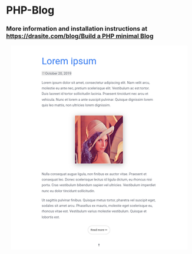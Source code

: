 # PHP-Blog

### More information and installation instructions at [https://drasite.com/blog/Build a PHP minimal Blog](https://drasite.com/blog/Build%20a%20PHP%20minimal%20Blog)
<p align="center"><img src="https://github.com/daniruiz/PHP-Blog/raw/master/blog-preview.png"></p>

